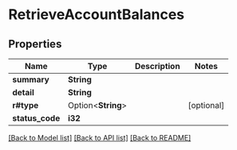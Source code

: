 # RetrieveAccountBalances

## Properties

Name | Type | Description | Notes
------------ | ------------- | ------------- | -------------
**summary** | **String** |  | 
**detail** | **String** |  | 
**r#type** | Option<**String**> |  | [optional]
**status_code** | **i32** |  | 

[[Back to Model list]](../README.md#documentation-for-models) [[Back to API list]](../README.md#documentation-for-api-endpoints) [[Back to README]](../README.md)



